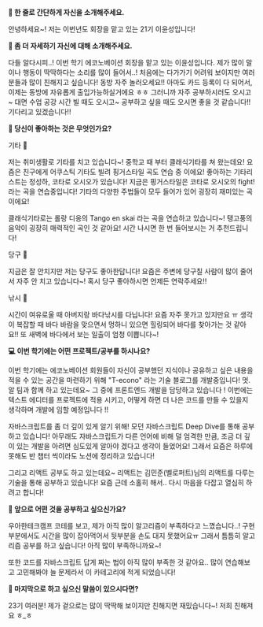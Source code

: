 **👋 한 줄로 간단하게 자신을 소개해주세요.**

안녕하세요~! 저는 이번년도 회장을 맡고 있는 21기 이윤성입니다!

**🔎 좀 더 자세하기 자신에 대해 소개해주세요.**
 
 다들 알다시피..! 이번 학기 에코노베이션 회장을 맡고 있는 이윤성입니다. 제가 많이 말이나 행동이 딱딱하다는 소리를 많이 들어서..! 처음에는 다가가기 어려워 보이지만 여러분들과 많이 친해지고 싶습니다! 동방 자주 놀러오세요!! 아마도 카드 등록이 다 되어서, 이제는 동방에 자유롭게 출입가능하실거에요 ㅎㅎ 그러니까 자주 공부하시러도 오시고~ 대면 수업 공강 시간 빌 때도 오시고~ 공부하고 싶을 때도 오시면 좋을 것 같습니다!! 기다리고 있겠습니다!!


**💌 당신이 좋아하는 것은 무엇인가요?**

기타 🎸

저는 취미생활로 기타를 치고 있습니다~! 중학교 때 부터 클래식기타를 쳐 왔는데요! 요즘은 친구에게 어쿠스틱 기타도 빌려 핑거스타일 곡도 연습 중 이에요! 좋아하는 기타리스트는 정성하, 코타로 오시오가 있습니다!
지금은 핑거스타일은 코타로 오시오의 fight! 라는 곡을 연습중입니다! 기타의 다양한 주법들이 모두 들어가 있어 굉장히 재미있는 곡이에요!

클래식기타로는 롤랑 디옹의 Tango en skai 라는 곡을 연습하고 있습니다~! 탱고풍의 음악이 굉장히 매력적인 곡인 것 같아요! 시간 나시면 한 번 들어보시는 거 추천드립니다!
 
당구 🎱

지금은 잘 안치지만 저는 당구도 좋아한답니다! 요즘은 주변에 당구칠 사람이 많이 줄어서 자주 안 치고 있습니다~! 혹시 당구 좋아하시면 언제든 연락주세요!!

낚시 🎣

시간이 여유로울 때 아버지랑 바다낚시를 다닙니다! 요즘 자주 못가고 있지만요 ㅠ 생각이 복잡할 때 바다 바람을 맞으면서 멍하니 있으면 힐링되어 바다를 찾아가는 것 같아요!! 또 새벽에 바다에서 보는 일출이 엄청 이쁩니다~!
 


**💻 이번 학기에는 어떤 프로젝트/공부를 하시나요?**

이번 학기에는 에코노베이션 회원들이 자신이 공부했던 지식이나 공유하고 싶은 내용을 적을 수 있는 공간을 마련하기 위해 "T-econo" 라는 기술 블로그를 개발중입니다! 멋.알 팀과 함께 하고 있는데요~ 그 중에 프론트엔드 개발을 담당하고 있습니다 ! 이번에는 텍스트 에디터를 프로젝트에 적용 시키고, 어떻게 하면 더 나은 코드를 만들 수 있을지 생각하며 개발에 임할 예정입니다 !!

자바스크립트를 좀 더 깊이 있게 알기 위해! 모던 자바스크립트 Deep Dive를 통해 공부하고 있습니다! 아무래도 자바스크립트가 다른 언어에 비해 덜 엄격한 만큼, 조금 더 깊이 있는 개발을 아려면 심도있게 알아야 겠다고 생각이 들었어요! 그래서 요즘은 하루에 못해도 반 챕터 씩이라도 노션에 정리하고 있습니다!

그리고 리액트 공부도 하고 있는데요~ 리액트는 김민준(벨로퍼트)님의 리액트를 다루는 기술을 통해 공부하고 있습니다! 요즘 근데 소홀히 해서.. 다시 마음을 다잡고 열심히 하려고 합니다!

**👣 앞으로 어떤 것을 공부하고 싶으신가요?**

우아한테크캠프 코테를 보고, 제가 아직 많이 알고리즘이 부족하다고 느꼈습니다..! 구현부분에서도 시간을 많이 잡아먹어서 뒷부분을 손도 대지 못했어요ㅠ
그래서 틈틈히 알고리즘 공부를 하고 싶습니다! 아직 많이 부족하니까요~!

또한 코드를 자바스크립트 답게 짜는 법이 아직 많이 부족한 것 같아요.. 많이 연습해보고 고민해봐야 늘 문제라서 이 카테고리에 적게 되었습니다!

**💙 마지막으로 하고 싶으신 말씀이 있으시다면?**

23기 여러분! 제가 겉으로는 많이 딱딱해 보이지만 친해지면 재밌습니다~! 저희 친해져요 ㅎ_ㅎ
